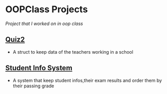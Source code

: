# OOPClass Projects
_Project that I worked on in oop class_
## [Quiz2](https://github.com/nurdinler/OOPClassProjects/tree/main/Quiz2_2022/src/quiz2_2022)
* A struct to keep data of the teachers working in a school
## [Student Info System](https://github.com/nurdinler/OOPClassProjects/tree/main/student_project/src/student_project)
* A system that keep student infos,their exam results and order them by their passing grade

